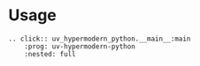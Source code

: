 # Usage

```{eval-rst}
.. click:: uv_hypermodern_python.__main__:main
    :prog: uv-hypermodern-python
    :nested: full
```
